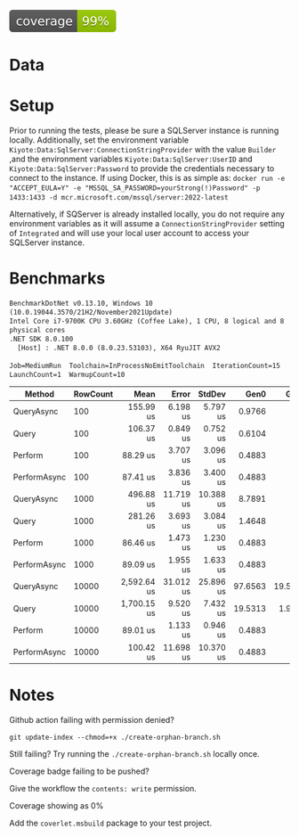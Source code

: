 ![coverage](https://github.com/kiyote/Kiyote.Data/blob/badges/.badges/main/coverage.svg?raw=true)

# Data

# Setup

Prior to running the tests, please be sure a SQLServer instance is running locally.
Additionally, set the environment variable `Kiyote:Data:SqlServer:ConnectionStringProvider` with
the value `Builder` ,and the environment variables `Kiyote:Data:SqlServer:UserID` and
`Kiyote:Data:SqlServer:Password` to provide the credentials necessary to connect to
the instance.  If using Docker, this is as simple as:
`docker run -e "ACCEPT_EULA=Y" -e "MSSQL_SA_PASSWORD=yourStrong(!)Password" -p 1433:1433 -d mcr.microsoft.com/mssql/server:2022-latest`

Alternatively, if SQServer is already installed locally, you do not require any
environment variables as it will assume a `ConnectionStringProvider` setting of `Integrated` and
will use your local user account to access your SQLServer instance.

# Benchmarks

```
BenchmarkDotNet v0.13.10, Windows 10 (10.0.19044.3570/21H2/November2021Update)
Intel Core i7-9700K CPU 3.60GHz (Coffee Lake), 1 CPU, 8 logical and 8 physical cores
.NET SDK 8.0.100
  [Host] : .NET 8.0.0 (8.0.23.53103), X64 RyuJIT AVX2

Job=MediumRun  Toolchain=InProcessNoEmitToolchain  IterationCount=15
LaunchCount=1  WarmupCount=10
```

| Method       | RowCount | Mean        | Error     | StdDev    | Gen0    | Gen1    | Allocated |
|------------- |--------- |------------:|----------:|----------:|--------:|--------:|----------:|
| QueryAsync   | 100      |   155.99 us |  6.198 us |  5.797 us |  0.9766 |       - |  11.52 KB |
| Query        | 100      |   106.37 us |  0.849 us |  0.752 us |  0.6104 |       - |   4.36 KB |
| Perform      | 100      |    88.29 us |  3.707 us |  3.096 us |  0.4883 |       - |   3.71 KB |
| PerformAsync | 100      |    87.41 us |  3.836 us |  3.400 us |  0.4883 |       - |   3.71 KB |
| QueryAsync   | 1000     |   496.88 us | 11.719 us | 10.388 us |  8.7891 |       - |  57.21 KB |
| Query        | 1000     |   281.26 us |  3.693 us |  3.084 us |  1.4648 |       - |  11.43 KB |
| Perform      | 1000     |    86.46 us |  1.473 us |  1.230 us |  0.4883 |       - |   3.71 KB |
| PerformAsync | 1000     |    89.09 us |  1.955 us |  1.633 us |  0.4883 |       - |   3.71 KB |
| QueryAsync   | 10000    | 2,592.64 us | 31.012 us | 25.896 us | 97.6563 | 19.5313 | 605.09 KB |
| Query        | 10000    | 1,700.15 us |  9.520 us |  7.432 us | 19.5313 |  1.9531 | 131.53 KB |
| Perform      | 10000    |    89.01 us |  1.133 us |  0.946 us |  0.4883 |       - |   3.71 KB |
| PerformAsync | 10000    |   100.42 us | 11.698 us | 10.370 us |  0.4883 |       - |   3.71 KB |

# Notes


Github action failing with permission denied?
```
git update-index --chmod=+x ./create-orphan-branch.sh
```

Still failing?  Try running the `./create-orphan-branch.sh` locally once.


Coverage badge failing to be pushed?

Give the workflow the `contents: write` permission.


Coverage showing as 0%

Add the `coverlet.msbuild` package to your test project.
